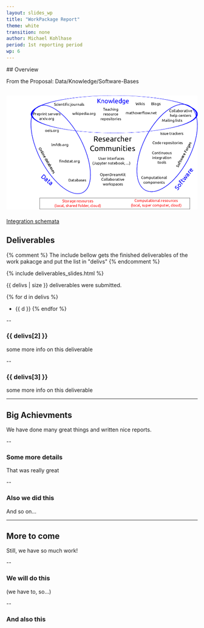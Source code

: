 ```yaml
---
layout: slides_wp
title: "WorkPackage Report"
theme: white
transition: none
author: Michael Kohlhase
period: 1st reporting period
wp: 6
---
```


<section data-markdown data-separator="^---\n" data-separator-vertical="^--\n">
## Overview

From the Proposal: Data/Knowledge/Software-Bases

![the big picture](TheBigPicture.png)
--
[Integration schemata](https://github.com/OpenDreamKit/OpenDreamKit/blob/master/WP6/CICM2016/tikz/three-graphs.pdf)

## Deliverables

{% comment %}
The include bellow gets the finished deliverables of the work pakacge and put the list in "delivs"
{% endcomment %}

{% include deliverables_slides.html %}

{{ delivs | size }} deliverables were submitted.

{% for d in delivs %}
- {{ d }}
{% endfor %}

--
### {{ delivs[2] }}

some more info on this deliverable

--
### {{ delivs[3] }}

some more info on this deliverable

---
## Big Achievments

We have done many great things and written nice reports.

--
### Some more details

That was really great

--
### Also we did this

And so on...

---
## More to come

Still, we have so much work!

--
### We will do this

(we have to, so...)

--
### And also this



</section>


